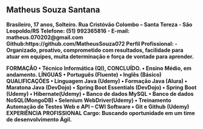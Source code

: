 <h2><b>Matheus Souza Santana </h2>
Brasileiro, 17 anos, Solteiro.
Rua Cristóvão Colombo – Santa Tereza - São Leopoldo/RS
Telefone: (51) 992365816 - E-mail: matheus.070202@gmail.com
Github:https://github.com/MatheusSouza072
      Perfil Profissional:
-  Organizado, proativo, comprometido com resultados, facilidade para atuar em equipes, muita determinação e força de vontade para aprender.

FORMAÇÃO
    • Técnico Informática (QI), CONCLUÍDO.
    • Ensino Médio, em andamento.
LÍNGUAS 
    • Português (Fluente)
    • Inglês (Básico)
QUALIFICAÇÕES
    • Linguagem Java (Udemy)
    • Formação Java (Alura)
    • Maratona Java (DevDojo)
    • Spring Boot Essentials (DevDojo)
    • Spring Boot (Udemy)
    • Hibernate(Udemy)
    • Banco de dados MySQL 
    • Banco de dados NoSQL(MongoDB)
    • Selenium WebDriver(Udemy)
    • Treinamento Automação de Testes Web e API – CWI Software
    • Git e Github (Udemy)
EXPERIÊNCIA PROFISSIONAL
Cargo: Buscando oportunidade em um time de desenvolvimento Ágil.
